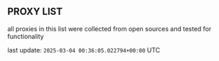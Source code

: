 ## PROXY LIST

all proxies in this list were collected from open sources and tested for functionality

last update: `2025-03-04 00:36:05.022794+00:00` UTC
